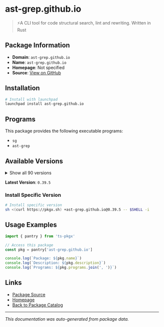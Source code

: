 # ast-grep.github.io

> ⚡A CLI tool for code structural search, lint and rewriting. Written in Rust

## Package Information

- **Domain**: `ast-grep.github.io`
- **Name**: `ast-grep.github.io`
- **Homepage**: Not specified
- **Source**: [View on GitHub](https://github.com/pkgxdev/pantry/tree/main/projects/ast-grep.github.io/package.yml)

## Installation

```bash
# Install with launchpad
launchpad install ast-grep.github.io
```

## Programs

This package provides the following executable programs:

- `sg`
- `ast-grep`

## Available Versions

<details>
<summary>Show all 90 versions</summary>

- `0.39.5`, `0.39.4`, `0.39.3`, `0.39.2`, `0.39.1`
- `0.39.0`, `0.38.7`, `0.38.6`, `0.38.5`, `0.38.4`
- `0.38.3`, `0.38.2`, `0.38.1`, `0.38.0`, `0.37.0`
- `0.36.3`, `0.36.2`, `0.36.1`, `0.36.0`, `0.35.0`
- `0.34.4`, `0.34.3`, `0.34.2`, `0.34.1`, `0.34.0`
- `0.33.1`, `0.33.0`, `0.32.3`, `0.32.2`, `0.32.1`
- `0.32.0`, `0.31.1`, `0.31.0`, `0.30.1`, `0.30.0`
- `0.29.0`, `0.28.1`, `0.28.0`, `0.27.2`, `0.27.1`
- `0.27.0`, `0.26.3`, `0.26.2`, `0.26.1`, `0.26.0`
- `0.25.7`, `0.25.6`, `0.25.5`, `0.25.4`, `0.25.3`
- `0.25.2`, `0.25.1`, `0.25.0`, `0.24.1`, `0.24.0`
- `0.23.1`, `0.23.0`, `0.22.6`, `0.22.5`, `0.22.4`
- `0.22.3`, `0.22.2`, `0.22.1`, `0.22.0`, `0.21.4`
- `0.21.3`, `0.21.2`, `0.21.1`, `0.21.0`, `0.20.5`
- `0.20.4`, `0.20.3`, `0.20.2`, `0.20.1`, `0.20.0`
- `0.19.4`, `0.19.3`, `0.19.2`, `0.19.1`, `0.19.0`
- `0.18.1`, `0.18.0`, `0.17.1`, `0.17.0`, `0.16.1`
- `0.16.0`, `0.15.1`, `0.15.0`, `0.14.4`, `0.14.3`

</details>

**Latest Version**: `0.39.5`

### Install Specific Version

```bash
# Install specific version
sh <(curl https://pkgx.sh) +ast-grep.github.io@0.39.5 -- $SHELL -i
```

## Usage Examples

```typescript
import { pantry } from 'ts-pkgx'

// Access this package
const pkg = pantry['ast-grep.github.io']

console.log(`Package: ${pkg.name}`)
console.log(`Description: ${pkg.description}`)
console.log(`Programs: ${pkg.programs.join(', ')}`)
```

## Links

- [Package Source](https://github.com/pkgxdev/pantry/tree/main/projects/ast-grep.github.io/package.yml)
- [Homepage](#)
- [Back to Package Catalog](../../package-catalog.md)

---

*This documentation was auto-generated from package data.*
